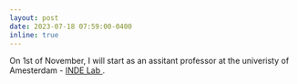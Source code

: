 ```yaml
---
layout: post
date: 2023-07-18 07:59:00-0400
inline: true
---
```

On 1st of November, I will start as an assitant professor at the univeristy of Amesterdam - <a href='https://indelab.org'> INDE Lab </a>.
